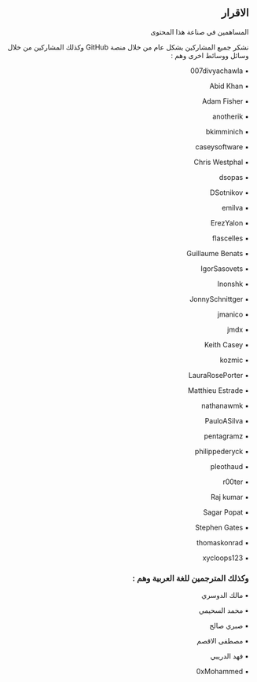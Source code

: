 <h2 dir='rtl' align='right'>الاقرار  </h2>

<p dir='rtl' align='right'> المساهمين في صناعة هذا المحتوى 

<p dir='rtl' align='right'>نشكر جميع المشاركين بشكل عام من خلال منصة GitHub وكذلك المشاركين من خلال وسائل ووسائط اخرى وهم : 
<p dir='rtl' align='right'> ▪️ 007divyachawla
<p dir='rtl' align='right'> ▪️ Abid Khan
<p dir='rtl' align='right'> ▪️ Adam Fisher
<p dir='rtl' align='right'> ▪️ anotherik
<p dir='rtl' align='right'> ▪️ bkimminich
<p dir='rtl' align='right'> ▪️ caseysoftware
<p dir='rtl' align='right'> ▪️ Chris Westphal
<p dir='rtl' align='right'> ▪️ dsopas
<p dir='rtl' align='right'> ▪️ DSotnikov
<p dir='rtl' align='right'> ▪️ emilva
<p dir='rtl' align='right'> ▪️ ErezYalon
<p dir='rtl' align='right'> ▪️ flascelles
<p dir='rtl' align='right'> ▪️ Guillaume Benats
<p dir='rtl' align='right'> ▪️ IgorSasovets
<p dir='rtl' align='right'> ▪️ Inonshk
<p dir='rtl' align='right'> ▪️ JonnySchnittger
<p dir='rtl' align='right'> ▪️ jmanico
<p dir='rtl' align='right'> ▪️ jmdx
<p dir='rtl' align='right'> ▪️ Keith Casey
<p dir='rtl' align='right'> ▪️ kozmic
<p dir='rtl' align='right'> ▪️ LauraRosePorter
<p dir='rtl' align='right'> ▪️ Matthieu Estrade
<p dir='rtl' align='right'> ▪️ nathanawmk
<p dir='rtl' align='right'> ▪️ PauloASilva
<p dir='rtl' align='right'> ▪️ pentagramz
<p dir='rtl' align='right'> ▪️ philippederyck
<p dir='rtl' align='right'> ▪️ pleothaud
<p dir='rtl' align='right'> ▪️ r00ter
<p dir='rtl' align='right'> ▪️ Raj kumar
<p dir='rtl' align='right'> ▪️ Sagar Popat
<p dir='rtl' align='right'> ▪️ Stephen Gates
<p dir='rtl' align='right'> ▪️ thomaskonrad
<p dir='rtl' align='right'> ▪️ xycloops123
    
<h3 dir='rtl' align='right'>وكذلك المترجمين للغة العربية وهم :</h3>
<p dir='rtl' align='right'>▪️ مالك الدوسري 
<p dir='rtl' align='right'>▪️ محمد السحيمي
<p dir='rtl' align='right'>▪️ صبري صالح
<p dir='rtl' align='right'>▪️ مصطفى الاقصم
<p dir='rtl' align='right'>▪️ فهد الدريبي
<p dir='rtl' align='right'>▪️ 0xMohammed
